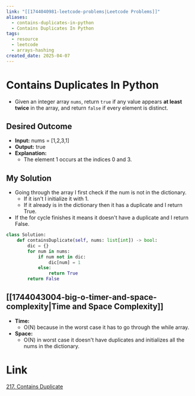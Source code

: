 ```yaml
---
link: "[[1744040981-leetcode-problems|Leetcode Problems]]"
aliases:
  - contains-duplicates-in-python
  - Contains Duplicates In Python
tags:
  - resource
  - leetcode
  - arrays-hashing
created_date: 2025-04-07
---
```

# Contains Duplicates In Python
- Given an integer array `nums`, return `true` if any value appears **at least twice** in the array, and return `false` if every element is distinct.
## Desired Outcome
- **Input:** nums = [1,2,3,1]
- **Output:** true
- **Explanation:**
	- The element 1 occurs at the indices 0 and 3.
## My Solution
- Going through the array I first check if the num is not in the dictionary.
	- If it isn't I initialize it with 1.
	- If it already is in the dictionary then it has a duplicate and I return True.
- If the for cycle finishes it means it doesn't have a duplicate and I return False.
```python
class Solution:
	def containsDuplicate(self, nums: list[int]) -> bool:
		dic = {}
		for num in nums:
			if num not in dic:
				dic[num] = 1
			else:
				return True
		return False
```
## [[1744043004-big-o-timer-and-space-complexity|Time and Space Complexity]]
- **Time:**
	- O(N) because in the worst case it has to go through the while array.
- **Space:**
	- O(N) in worst case it doesn't have duplicates and initializes all the nums in the dictionary.
# Link
[217. Contains Duplicate](https://leetcode.com/problems/contains-duplicate/description/)